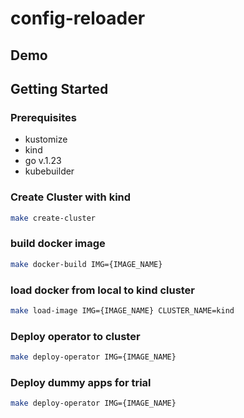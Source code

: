 # config-reloader

## Demo
<script src="https://asciinema.org/a/hlKdfk0emGpXKyxvXfyvY52PO.js" id="asciicast-hlKdfk0emGpXKyxvXfyvY52PO" async="true"></script>

## Getting Started

### Prerequisites
- kustomize
- kind
- go v.1.23
- kubebuilder

### Create Cluster with kind

```sh
make create-cluster
```
### build docker image

```sh
make docker-build IMG={IMAGE_NAME}
```
### load docker from local to kind cluster

```sh
make load-image IMG={IMAGE_NAME} CLUSTER_NAME=kind
```

### Deploy operator to cluster

```sh
make deploy-operator IMG={IMAGE_NAME}
```

### Deploy dummy apps for trial

```sh
make deploy-operator IMG={IMAGE_NAME}
```